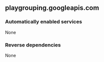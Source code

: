 ## playgrouping.googleapis.com

### Automatically enabled services

None

### Reverse dependencies

None
